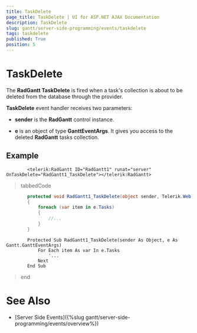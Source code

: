 ```yaml
---
title: TaskDelete
page_title: TaskDelete | UI for ASP.NET AJAX Documentation
description: TaskDelete
slug: gantt/server-side-programming/events/taskdelete
tags: taskdelete
published: True
position: 5
---
```


# TaskDelete



The __RadGantt TaskDelete__ is fired when a task's collection is about to be deleted from the database through the provider.

__TaskDelete__ event handler receives two parameters:

* __sender__ is the __RadGantt__ control instance.

* __e__ is an object of type __GanttEventArgs__. It gives you access to the deleted __RadGantt__ tasks collection.

## Example

````ASPNET
	    <telerik:RadGantt ID="RadGantt1" runat="server" OnTaskDelete="RadGantt1_TaskDelete"></telerik:RadGantt>
````



>tabbedCode

````C#
	    protected void RadGantt1_TaskDelete(object sender, Telerik.Web.UI.Gantt.GanttEventArgs e)
	    {
	        foreach (var item in e.Tasks)
	        {
	            //...
	        }
	    }
````
````VB.NET
	    Protected Sub RadGantt1_TaskDelete(sender As Object, e As Gantt.GanttEventArgs)
	        For Each item As var In e.Tasks
	            '...
	        Next
	    End Sub
````
>end

# See Also

 * [Server Side Events]({%slug gantt/server-side-programming/events/overview%})
